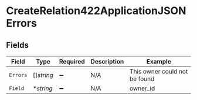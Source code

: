 # CreateRelation422ApplicationJSONErrors


## Fields

| Field                         | Type                          | Required                      | Description                   | Example                       |
| ----------------------------- | ----------------------------- | ----------------------------- | ----------------------------- | ----------------------------- |
| `Errors`                      | []*string*                    | :heavy_minus_sign:            | N/A                           | This owner could not be found |
| `Field`                       | **string*                     | :heavy_minus_sign:            | N/A                           | owner_id                      |
